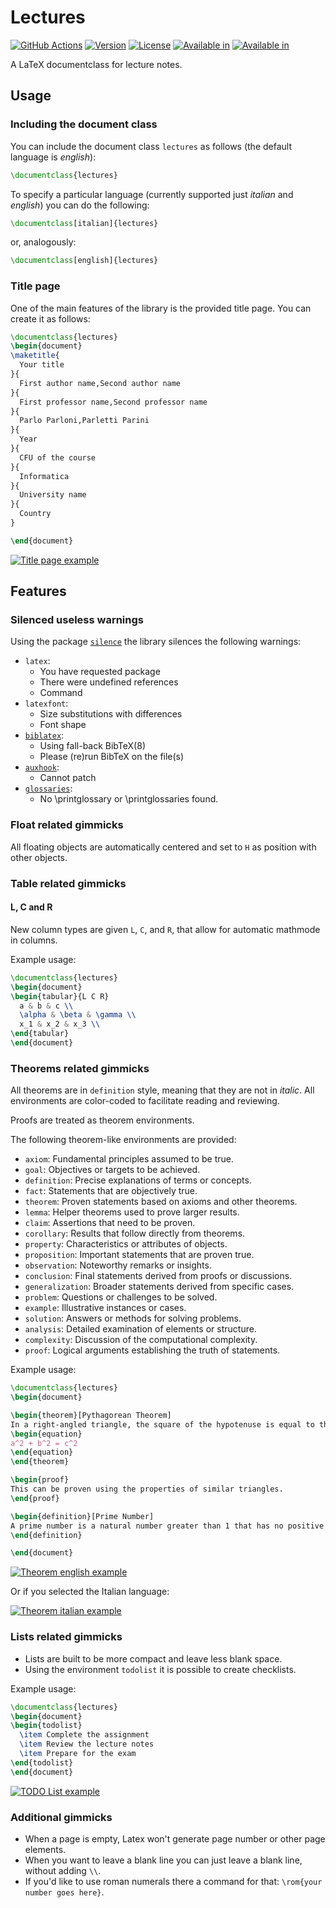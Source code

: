 # Lectures

[![GitHub Actions](https://github.com/LucaCappelletti94/lectures/actions/workflows/latex.yml/badge.svg)](https://github.com/LucaCappelletti94/lectures/actions)
[![Version](https://img.shields.io/badge/CTAN_Version-1.0.6-blue.svg)](https://ctan.org/pkg/lectures)
[![License](https://img.shields.io/badge/License-MIT-blue.svg)](https://github.com/LucaCappelletti94/lectures/blob/main/LICENSE)
[![Available in](https://img.shields.io/badge/Available_in-TEX_Live-green.svg)](https://ctan.org/pkg/texlive)
[![Available in](https://img.shields.io/badge/Available_in-MiKTEX-green.svg)](https://ctan.org/pkg/miktex)

A LaTeX documentclass for lecture notes.

## Usage

### Including the document class

You can include the document class `lectures` as follows (the default language is *english*):

```latex
\documentclass{lectures}
```

To specify a particular language (currently supported just *italian* and *english*) you can do the following:

```latex
\documentclass[italian]{lectures}
```

or, analogously:

```latex
\documentclass[english]{lectures}
```

### Title page

One of the main features of the library is the provided title page. You can create it as follows:

```latex
\documentclass{lectures}
\begin{document}
\maketitle{
  Your title
}{
  First author name,Second author name
}{
  First professor name,Second professor name
}{
  Parlo Parloni,Parletti Parini
}{
  Year
}{
  CFU of the course
}{
  Informatica
}{
  University name
}{
  Country
}

\end{document}
```

[![Title page example](https://github.com/LucaCappelletti94/lectures/blob/master/title_page_example.png?raw=true)](https://github.com/LucaCappelletti94/lectures/blob/master/title_page_example.png)

## Features

### Silenced useless warnings

Using the package [`silence`](https://ctan.org/pkg/silence?lang=en) the library silences the following warnings:

- `latex`:
  - You have requested package
  - There were undefined references
  - Command
- `latexfont`:
  - Size substitutions with differences
  - Font shape
- [`biblatex`](https://ctan.org/pkg/biblatex):
  - Using fall-back BibTeX(8)
  - Please (re)run BibTeX on the file(s)
- [`auxhook`](https://ctan.org/pkg/auxhook):
  - Cannot patch
- [`glossaries`](https://ctan.org/pkg/glossaries):
  - No \printglossary or \printglossaries found.

### Float related gimmicks

All floating objects are automatically centered and set to `H` as position with other objects.

### Table related gimmicks

#### L, C and R

New column types are given `L`, `C`, and `R`, that allow for automatic mathmode in columns.

Example usage:

```latex
\documentclass{lectures}
\begin{document}
\begin{tabular}{L C R}
  a & b & c \\
  \alpha & \beta & \gamma \\
  x_1 & x_2 & x_3 \\
\end{tabular}
\end{document}
```

### Theorems related gimmicks

All theorems are in `definition` style, meaning that they are not in *italic*. All environments are color-coded to facilitate reading and reviewing.

Proofs are treated as theorem environments.

The following theorem-like environments are provided:

- `axiom`: Fundamental principles assumed to be true.
- `goal`: Objectives or targets to be achieved.
- `definition`: Precise explanations of terms or concepts.
- `fact`: Statements that are objectively true.
- `theorem`: Proven statements based on axioms and other theorems.
- `lemma`: Helper theorems used to prove larger results.
- `claim`: Assertions that need to be proven.
- `corollary`: Results that follow directly from theorems.
- `property`: Characteristics or attributes of objects.
- `proposition`: Important statements that are proven true.
- `observation`: Noteworthy remarks or insights.
- `conclusion`: Final statements derived from proofs or discussions.
- `generalization`: Broader statements derived from specific cases.
- `problem`: Questions or challenges to be solved.
- `example`: Illustrative instances or cases.
- `solution`: Answers or methods for solving problems.
- `analysis`: Detailed examination of elements or structure.
- `complexity`: Discussion of the computational complexity.
- `proof`: Logical arguments establishing the truth of statements.

Example usage:

```latex
\documentclass{lectures}
\begin{document}

\begin{theorem}[Pythagorean Theorem]
In a right-angled triangle, the square of the hypotenuse is equal to the sum of the squares of the other two sides.
\begin{equation}
a^2 + b^2 = c^2
\end{equation}
\end{theorem}

\begin{proof}
This can be proven using the properties of similar triangles.
\end{proof}

\begin{definition}[Prime Number]
A prime number is a natural number greater than 1 that has no positive divisors other than 1 and itself.
\end{definition}

\end{document}
```

[![Theorem english example](https://github.com/LucaCappelletti94/lectures/blob/master/english_example.png?raw=true)](https://github.com/LucaCappelletti94/lectures/blob/master/english_example.png)

Or if you selected the Italian language:

[![Theorem italian example](https://github.com/LucaCappelletti94/lectures/blob/master/italian_example.png?raw=true)](https://github.com/LucaCappelletti94/lectures/blob/master/italian_example.png)

### Lists related gimmicks

- Lists are built to be more compact and leave less blank space.
- Using the environment `todolist` it is possible to create checklists.

Example usage:

```latex
\documentclass{lectures}
\begin{document}
\begin{todolist}
  \item Complete the assignment
  \item Review the lecture notes
  \item Prepare for the exam
\end{todolist}
\end{document}
```

[![TODO List example](https://github.com/LucaCappelletti94/lectures/blob/master/todolist.png?raw=true)](https://github.com/LucaCappelletti94/lectures/blob/master/todolist.png)

### Additional gimmicks

- When a page is empty, Latex won't generate page number or other page elements.
- When you want to leave a blank line you can just leave a blank line, without adding `\\`.
- If you'd like to use roman numerals there a command for that: `\rom{your number goes here}`.
